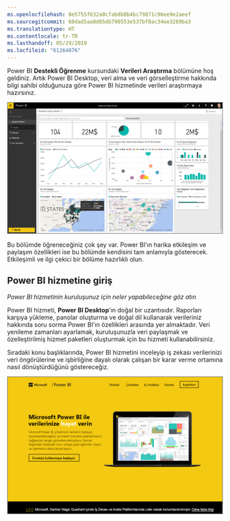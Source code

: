 ```yaml
---
ms.openlocfilehash: 8e5755f632a0cfab8b0b4bc79871c96ee9e2aeef
ms.sourcegitcommit: 60dad5aa0d85db790553e537bf8ac34ee3289ba3
ms.translationtype: HT
ms.contentlocale: tr-TR
ms.lasthandoff: 05/29/2019
ms.locfileid: "61264076"
---
```

Power BI **Destekli Öğrenme** kursundaki **Verileri Araştırma** bölümüne hoş geldiniz. Artık Power BI Desktop, veri alma ve veri görselleştirme hakkında bilgi sahibi olduğunuza göre Power BI hizmetinde verileri araştırmaya hazırsınız.

![](media/4-0-intro-power-bi-service/4-0_2.png)

Bu bölümde öğreneceğiniz çok şey var. Power BI'ın harika etkileşim ve paylaşım özellikleri ise bu bölümde kendisini tam anlamıyla gösterecek. Etkileşimli ve ilgi çekici bir bölüme hazırlıklı olun.

## <a name="introduction-to-the-power-bi-service"></a>Power BI hizmetine giriş
*Power BI hizmetinin kuruluşunuz için neler yapabileceğine göz atın*

Power BI hizmeti, **Power BI Desktop**'ın doğal bir uzantısıdır. Raporları karşıya yükleme, panolar oluşturma ve doğal dil kullanarak verileriniz hakkında soru sorma Power BI'ın özellikleri arasında yer almaktadır. Veri yenileme zamanları ayarlamak, kuruluşunuzla veri paylaşmak ve özelleştirilmiş hizmet paketleri oluşturmak için bu hizmeti kullanabilirsiniz.

Sıradaki konu başlıklarında, Power BI hizmetini inceleyip iş zekası verilerinizi veri öngörülerine ve işbirliğine dayalı olarak çalışan bir karar verme ortamına nasıl dönüştürdüğünü göstereceğiz.

![](media/4-0-intro-power-bi-service/4-0_1.png)

